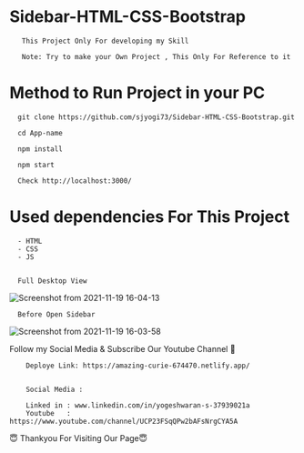 # Sidebar-HTML-CSS-Bootstrap
               
       This Project Only For developing my Skill
       
       Note: Try to make your Own Project , This Only For Reference to it


# Method to Run Project in your PC
       
       
      git clone https://github.com/sjyogi73/Sidebar-HTML-CSS-Bootstrap.git
      
      cd App-name
      
      npm install
      
      npm start
      
      Check http://localhost:3000/
      

# Used dependencies For This Project

      - HTML
      - CSS
      - JS
      
      
      Full Desktop View

![Screenshot from 2021-11-19 16-04-13](https://user-images.githubusercontent.com/82278181/142608764-258a588a-a96c-4138-82d2-90afcd1626d6.png)



      Before Open Sidebar
![Screenshot from 2021-11-19 16-03-58](https://user-images.githubusercontent.com/82278181/142608884-42fff71b-8a47-466f-9899-a170b96a7870.png)



Follow my Social Media & Subscribe Our Youtube Channel 🙏
        
        Deploye Link: https://amazing-curie-674470.netlify.app/


        Social Media :

        Linked in : www.linkedin.com/in/yogeshwaran-s-37939021a
        Youtube   : https://www.youtube.com/channel/UCP23FSqQPw2bAFsNrgCYA5A
        
                   
😇 Thankyou For Visiting Our Page😇

